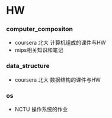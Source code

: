 # HW

### computer_compositon

+ coursera 北大 计算机组成的课件与HW
+ mips相关知识和笔记

### data_structure

+ coursera 北大 数据结构的课件与HW

### os

+ NCTU 操作系统的作业
